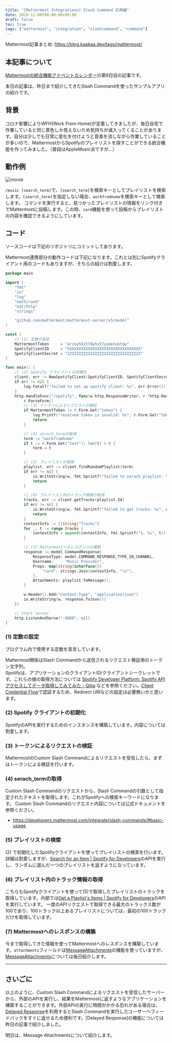 ```yaml
---
title: "[Mattermost Integrations] Slash Command 応用編"
date: 2020-12-08T00:00:00+09:00
draft: false
toc: true
tags: ["mattermost", "integration", "slashcommand", "command"]
---
```


Mattermost記事まとめ: https://blog.kaakaa.dev/tags/mattermost/

## 本記事について

[Mattermostの統合機能アドベントカレンダー](https://qiita.com/advent-calendar/2020/mattermost-integrations)の第8日目の記事です。

本日の記事は、昨日まで紹介してきたSlash Commandを使ったサンプルアプリの紹介です。

## 背景

コロナ影響によりWFH(Work From Home)が定着してきましたが、毎日自宅で作業していると同じ景色しか見えないため気持ちが滅入ってくることがあります。自分は少しでも日常に変化を付けようと音楽を流しながら作業していることが多いので、MattermostからSpotifyのプレイリストを探すことができる統合機能を作ってみました。（普段はAppleMusic派ですが...）

## 動作例

![movie](https://blog.kaakaa.dev/images/posts/advent-calendar-2020/day8/example-music-command.gif)

`/music [search_term]`で、`[search_term]`を検索キーとしてプレイリストを検索します。`[search_term]`を指定しない場合、`workfromhome`を検索キーとして検索します。
コマンドを実行すると、見つかったプレイリストの情報をリンク付きでMattermostに投稿します。この時、`card`機能を使って投稿からプレイリストの内容を確認できるようにしています。

## コード

ソースコードは下記のリポジトリにコミットしてあります。

Mattermost連携部分の動作コードは下記になります。これとは別にSpotifyクライアント用のコードもありますが、そちらの紹介は割愛します。

```go
package main

import (
	"fmt"
	"io"
	"log"
	"math/rand"
	"net/http"
	"strings"

	"github.com/mattermost/mattermost-server/v5/model"
)

const (
	// (1) 定数の設定
	MattermostToken     = "arzoyh4i57dw5x57yumenuktqw"
	SpotifyClientID     = "XXXXXXXXXXXXXXXXXXXXXXXXXXXXXXXX"
	SpotifyClientSecret = "ZZZZZZZZZZZZZZZZZZZZZZZZZZZZZZZZ"
)

func main() {
	// (2) Spotify クライアントの初期化
	client, err := NewSpotifyClient(SpotifyClientID, SpotifyClientSecret)
	if err != nil {
		log.Fatalf("failed to set up spotify client: %s", err.Error())
	}
	http.HandleFunc("/spotify", func(w http.ResponseWriter, r *http.Request) {
		r.ParseForm()
		// (3) トークンによるリクエストの検証
		if MattermostToken != r.Form.Get("token") {
			log.Printf("received token is invalid: %s", r.Form.Get("token"))
			return
		}

		// (4) serach_termの取得
		term := "workfromhome"
		if t := r.Form.Get("text"); len(t) > 0 {
			term = t
		}

		// (5) プレイリストの検索
		playlist, err := client.findRandomPlaylist(term)
		if err != nil {
			io.WriteString(w, fmt.Sprintf("failed to serach playlist: %s", err.Error()))
			return
		}

		// (6) プレイリスト内のトラック情報の取得
		tracks, err := client.getTracks(playlist.Id)
		if err != nil {
			io.WriteString(w, fmt.Sprintf("failed to get tracks: %s", err.Error()))
			return
		}
		contextInfo := []string{"Tracks"}
		for _, t := range tracks {
			contextInfo = append(contextInfo, fmt.Sprintf("1. %s", t))
		}

		// (7) Mattermostへのレスポンスの構築
		response := model.CommandResponse{
			ResponseType: model.COMMAND_RESPONSE_TYPE_IN_CHANNEL,
			Username:     "Music Provider",
			Props: map[string]interface{}{
				"card": strings.Join(contextInfo, "\n"),
			},
			Attachments: playlist.ToMessage(),
		}

		w.Header().Add("Content-Type", "application/json")
		io.WriteString(w, response.ToJson())
	})

	// Start server
	http.ListenAndServe(":8080", nil)
}
```

### (1) 定数の設定
プログラム内で使用する定数を宣言しています。

Mattermost関係はSlash Commandから送信されるリクエスト検証用のトークン文字列。  
Spotifyは、アプリケーションのクライアントID/クライアントシークレットです。これらの値の取得方法については [Spotify Developer Platform: Spotify APIアクセスしてデータ取得してみてみた \- Qiita](https://qiita.com/shirok/items/ba5c45511498b75aac27) などを参照ください。[Client Credential Flow](https://developer.spotify.com/documentation/general/guides/authorization-guide/)で認証するため、Redirect URIなどの設定は必要無いかと思います。

### (2) Spotify クライアントの初期化
SpotifyのAPIを実行するためのインスタンスを構築しています。内容については割愛します。

### (3) トークンによるリクエストの検証
MattermostのCustom Slash Commandによるリクエストを受信したら、まずはトークンによる検証を行います。

### (4) serach_termの取得
Custom Slash Commandのリクエストから、Slash Commandの引数として指定されたテキストを取得します。これがSpotifyへの検索キーワードになります。
Custom Slash Commandのリクエスト内容については公式ドキュメントを参照ください。
* https://developers.mattermost.com/integrate/slash-commands/#basic-usage

### (5) プレイリストの検索
(2) で初期化したSpotifyクライアントを使ってプレイリストの検索を行います。詳細は割愛しますが、[Search for an Item \| Spotify for Developers](https://developer.spotify.com/documentation/web-api/reference/search/search/)のAPIを実行し、ランダムに選んだ一つのプレイリストを返すようになっています。

### (6) プレイリスト内のトラック情報の取得
こちらもSpotifyクライアントを使って(5)で取得したプレイリストのトラックを取得しています。内部では[Get a Playlist's Items \| Spotify for Developers](https://developer.spotify.com/documentation/web-api/reference/playlists/get-playlists-tracks/)のAPIを実行しています。
一度のAPIリクエストで取得できる最大のトラックス数が100であり、100トラック以上あるプレイリストについては、最初の100トラックだけを取得しています。

### (7) Mattermostへのレスポンスの構築
今まで取得してきた情報を使ってMattermostへのレスポンスを構築しています。`attachments`フィールドは[MessageAttachments](https://docs.mattermost.com/developer/message-attachments.html)の機能を使っていますが、[MessageAttachments](https://docs.mattermost.com/developer/message-attachments.html)については後日紹介します。

---

## さいごに

以上のように、Custom Slash Commandによるリクエストを受信したサーバーから、外部のAPIを実行し、結果をMattermostに返すようなアプリケーションを構築することができます。外部APIの実行に時間がかかる恐れがある場合は、[Delayed Response](https://developers.mattermost.com/integrate/slash-commands/#delayed-and-multiple-responses)を利用するとSlash Commandを実行したユーザーへフィードバックをすぐに返せるため便利です。[Delayed Response]の機能については昨日の記事で紹介しました。

明日は、Message Attachmentsについて紹介します。
